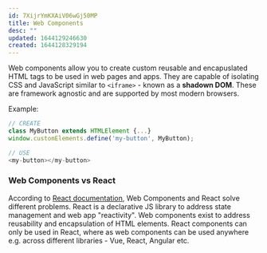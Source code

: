 ```yaml
---
id: 7XijrYmKXAiV06wGj50MP
title: Web Components
desc: ""
updated: 1644129246630
created: 1644128329194
---
```


Web components allow you to create custom reusable and encapuslated HTML tags to be used in web pages and apps. They are capable of isolating CSS and JavaScript similar to `<iframe>` - known as a **shadown DOM**. These are framework agnostic and are supported by most modern browsers.

Example:

```JavaScript
// CREATE
class MyButton extends HTMLElement {...}
window.customElements.define('my-button', MyButton);

// USE
<my-button></my-button>
```

### Web Components vs React

According to [React documentation](https://reactjs.org/docs/web-components.html#:~:text=React%20and%20Web%20Components%20are,The%20two%20goals%20are%20complementary.), Web Components and React solve different problems. React is a declarative JS library to address state management and web app "reactivity". Web components exist to address reusability and encapsulation of HTML elements. React components can only be used in React, where as web components can be used anywhere e.g. across different libraries - Vue, React, Angular etc.
